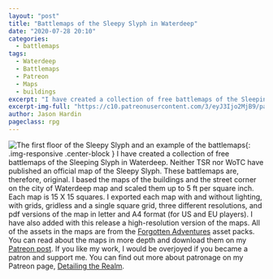 ```yaml
---
layout: "post"
title: "Battlemaps of the Sleepy Slyph in Waterdeep"
date: "2020-07-28 20:10"
categories:
  - battlemaps
tags:
  - Waterdeep
  - Battlemaps
  - Patreon
  - Maps
  - buildings
excerpt: "I have created a collection of free battlemaps of the Sleeping Slyph in Waterdeep. Neither TSR nor WoTC have published an official map of the Sleepy Slyph. These battlemaps are, therefore, original. "
excerpt-img-full: "https://c10.patreonusercontent.com/3/eyJ3Ijo2MjB9/patreon-media/p/post/39753221/f705c9087b2c47988cc20f1600c744bb/1.jpg?token-time=1597190102&token-hash=Ud2y807wyy6BiWJ85ZQAEmuf5z-WdgtTx-GZMwzDPIs%3D"
author: Jason Hardin
pageclass: rpg
---
```

![The first floor of the Sleepy Slyph and an example of the battlemaps](https://c10.patreonusercontent.com/3/eyJ3Ijo2MjB9/patreon-media/p/post/39753221/f705c9087b2c47988cc20f1600c744bb/1.jpg?token-time=1597190102&token-hash=Ud2y807wyy6BiWJ85ZQAEmuf5z-WdgtTx-GZMwzDPIs%3D){: .img-responsive  .center-block }
I have created a collection of free battlemaps of the Sleeping Slyph in Waterdeep. Neither TSR nor WoTC have published an official map of the Sleepy Slyph. These battlemaps are, therefore, original.
I based the maps of the buildings and the street corner on the city of Waterdeep map and scaled them up to 5 ft per square inch. Each map is 15 X 15 squares. I exported each map with and without lighting, with grids, gridless and a single square grid, three different resolutions, and pdf versions of the map in letter and A4 format (for US and EU players). I have also added with this release a high-resolution version of the maps. All of the assets in the maps are from the [Forgotten Adventures](https://www.patreon.com/detailingtherealm/posts?filters%5Btag%5D=Modular) asset packs.
You can read about the maps in more depth and download them on my [Patreon post](https://www.patreon.com/posts/39753221). If you like my work, I would be overjoyed if you became a patron and support me. You can find out more about patronage on my Patreon page, [Detailing the Realm](https://www.patreon.com/detailingtherealm/posts?filters%5Btag%5D=Modular).